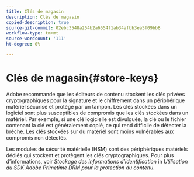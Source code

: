 ```yaml
---
title: Clés de magasin
description: Clés de magasin
copied-description: true
source-git-commit: 02ebc3548a254b2a6554f1ab34afbb3ea5f09bb8
workflow-type: tm+mt
source-wordcount: '111'
ht-degree: 0%

---
```


# Clés de magasin{#store-keys}

Adobe recommande que les éditeurs de contenu stockent les clés privées cryptographiques pour la signature et le chiffrement dans un périphérique matériel sécurisé et protégé par un tampon. Les clés stockées dans un logiciel sont plus susceptibles de compromis que les clés stockées dans un matériel. Par exemple, si une clé logicielle est divulguée, la clé ou le fichier contenant la clé est généralement copié, ce qui rend difficile de détecter la brèche. Les clés stockées sur du matériel sont moins vulnérables aux compromis non détectés.

Les modules de sécurité matérielle (HSM) sont des périphériques matériels dédiés qui stockent et protègent les clés cryptographiques. Pour plus d’informations, voir *Stockage des informations d’identification* in *Utilisation du SDK Adobe Primetime DRM pour la protection du contenu*.
